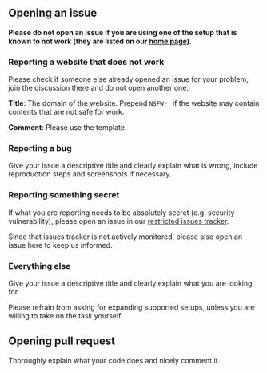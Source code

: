 ## Opening an issue

**Please do not open an issue if you are using one of the setup that is known to not work 
(they are listed on our [home page](https://jspenguin2017.github.io/AdBlockProtector/)).**

### Reporting a website that does not work

Please check if someone else already opened an issue for your problem, join the discussion there and do not open another one. 

**Title**: The domain of the website. Prepend `NSFW! ` if the website may contain contents that are not safe for work. 

**Comment**: Please use the template. 

### Reporting a bug

Give your issue a descriptive title and clearly explain what is wrong, include reproduction steps and screenshots if necessary. 

### Reporting something secret

If what you are reporting needs to be absolutely secret (e.g. security vulnerability), please open an issue in our 
[restricted issues tracker](https://gitlab.com/xuhaiyang1234/AdBlockProtectorSecretIssues/issues). 

Since that issues tracker is not actively monitored, please also open an issue here to keep us informed. 

### Everything else

Give your issue a descriptive title and clearly explain what you are looking for. 

Please refrain from asking for expanding supported setups, unless you are willing to take on the task yourself. 

## Opening pull request

Thoroughly explain what your code does and nicely comment it. 
